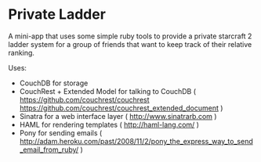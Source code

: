 Private Ladder
========================================================
A mini-app that uses some simple ruby tools to provide a private starcraft 2
ladder system for a group of friends that want to keep track of their relative
ranking.

Uses:

+   CouchDB for storage
+   CouchRest + Extended Model for talking to CouchDB ( https://github.com/couchrest/couchrest https://github.com/couchrest/couchrest_extended_document )
+   Sinatra for a web interface layer ( http://www.sinatrarb.com )
+   HAML for rendering templates ( http://haml-lang.com/ )
+   Pony for sending emails ( http://adam.heroku.com/past/2008/11/2/pony_the_express_way_to_send_email_from_ruby/ )